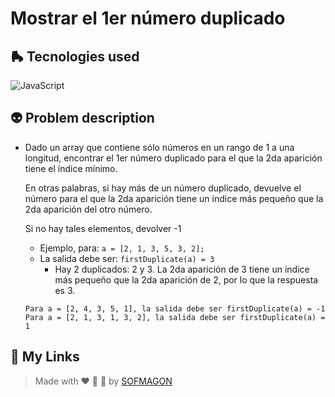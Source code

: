 # Mostrar el 1er número duplicado



## 🛼 Tecnologies used

![JavaScript](https://img.shields.io/badge/javascript-%23F7DF1E.svg?style=for-the-badge&logo=javascript&logoColor=black)



## 👽 Problem description

+ Dado un array que contiene sólo números en un rango de 1 a una longitud, encontrar el 1er número duplicado para el que la 2da aparición tiene el índice mínimo.
    
    En otras palabras, si hay más de un número duplicado, devuelve el número para el que la 2da aparición tiene un índice más pequeño que la 2da aparición del otro número.
    
    Si no hay tales elementos, devolver -1
    
    - Ejemplo, para:
    `a = [2, 1, 3, 5, 3, 2];`
    - La salida debe ser:
      `firstDuplicate(a) = 3`
      -   Hay 2 duplicados: 2 y 3.
          La 2da aparición de 3 tiene un índice más pequeño que la 2da aparición de 2, por lo que la respuesta es 3.
    
    `Para a = [2, 4, 3, 5, 1], la salida debe ser firstDuplicate(a) = -1`
    `Para a = [2, 1, 3, 1, 3, 2], la salida debe ser firstDuplicate(a) = 1`



## 🌈 My Links

> Made with ❤️ 🍕 🌮 by [SOFMAGON](https://beacons.ai/sofmagon)

